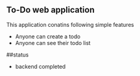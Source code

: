 ## To-Do web application

This application conatins following simple features

- Anyone can create a todo
- Anyone can see their todo list


##status
- backend completed
